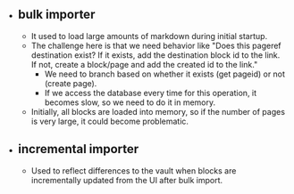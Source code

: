 - ## bulk importer
	- It used to load large amounts of markdown during initial startup.
	- The challenge here is that we need behavior like "Does this pageref destination exist? If it exists, add the destination block id to the link. If not, create a block/page and add the created id to the link."
		- We need to branch based on whether it exists (get pageid) or not (create page).
		- If we access the database every time for this operation, it becomes slow, so we need to do it in memory.
	- Initially, all blocks are loaded into memory, so if the number of pages is very large, it could become problematic.
- ## incremental importer
	- Used to reflect differences to the vault when blocks are incrementally updated from the UI after bulk import.

